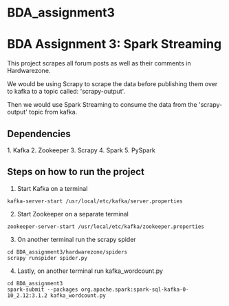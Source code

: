# BDA_assignment3
 
<h1>BDA Assignment 3: Spark Streaming</h1>

This project scrapes all forum posts as well as their comments in Hardwarezone.

We would be using Scrapy to scrape the data before publishing them over to kafka to a topic called: 'scrapy-output'. 

Then we would use Spark Streaming to consume the data from the 'scrapy-output' topic from kafka. 

<h2>Dependencies</h2>
1. Kafka
2. Zookeeper
3. Scrapy
4. Spark
5. PySpark

<h2>Steps on how to run the project</h2>

1. Start Kafka on a terminal
```
kafka-server-start /usr/local/etc/kafka/server.properties
```

2. Start Zookeeper on a separate terminal
```
zookeeper-server-start /usr/local/etc/kafka/zookeeper.properties
```

3. On another terminal run the scrapy spider
```
cd BDA_assignment3/hardwarezone/spiders
scrapy runspider spider.py
```

4. Lastly, on another terminal run kafka_wordcount.py
```
cd BDA_assignment3
spark-submit --packages org.apache.spark:spark-sql-kafka-0-10_2.12:3.1.2 kafka_wordcount.py
```


